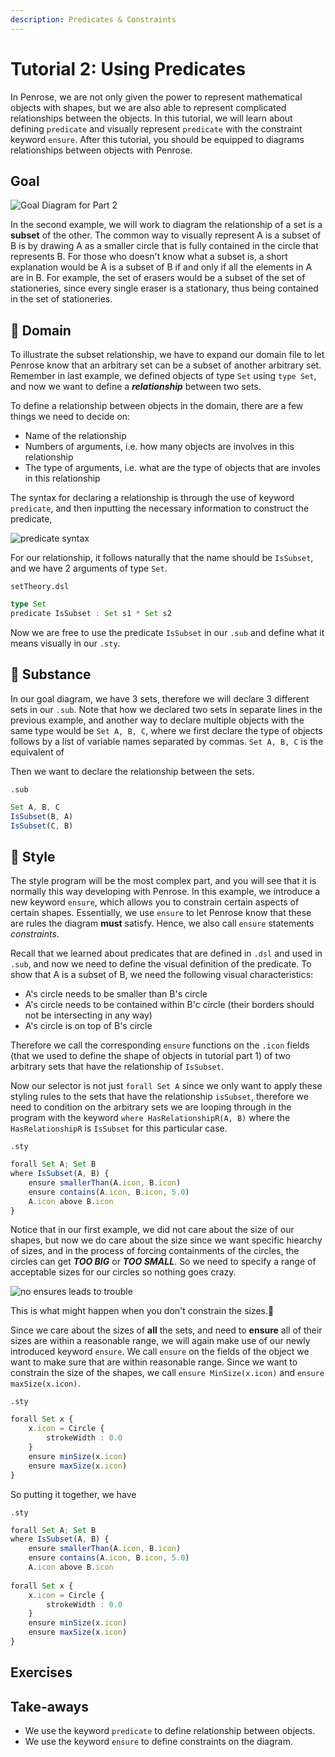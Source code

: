 ```yaml
---
description: Predicates & Constraints
---
```


# Tutorial 2: Using Predicates

In Penrose, we are not only given the power to represent mathematical objects with shapes, but we are also able to represent complicated relationships between the objects. In this tutorial, we will learn about defining `predicate` and visually represent `predicate` with the constraint keyword `ensure`. After this tutorial, you should be equipped to diagrams relationships between objects with Penrose.

## Goal

![Goal Diagram for Part 2](https://github.com/penrose/penrose/raw/docs-edit/assets/tutorial/part2/goal.svg)

In the second example, we will work to diagram the relationship of a set is a **subset** of the other. The common way to visually represent A is a subset of B is by drawing A as a smaller circle that is fully contained in the circle that represents B. For those who doesn't know what a subset is, a short explanation would be A is a subset of B if and only if all the elements in A are in B. For example, the set of erasers would be a subset of the set of stationeries, since every single eraser is a stationary, thus being contained in the set of stationeries.

## 📄 Domain

To illustrate the subset relationship, we have to expand our domain file to let Penrose know that an arbitrary set can be a subset of another arbitrary set. Remember in last example, we defined objects of type `Set` using `type Set`, and now we want to define a _**relationship**_ between two sets.

To define a relationship between objects in the domain, there are a few things we need to decide on:

* Name of the relationship
* Numbers of arguments, i.e. how many objects are involves in this relationship
* The type of arguments, i.e. what are the type of objects that are involes in this relationship

The syntax for declaring a relationship is through the use of keyword `predicate`, and then inputting the necessary information to construct the predicate,

![predicate syntax](https://github.com/penrose/penrose/raw/docs-edit/assets/tutorial/part2/predicateSyntax.png)

For our relationship, it follows naturally that the name should be `IsSubset`, and we have 2 arguments of type `Set`.

`setTheory.dsl`

```typescript
type Set
predicate IsSubset : Set s1 * Set s2
```

Now we are free to use the predicate `IsSubset` in our `.sub` and define what it means visually in our `.sty`.

## 📄 Substance

In our goal diagram, we have 3 sets, therefore we will declare 3 different sets in our `.sub`. Note that how we declared two sets in separate lines in the previous example, and another way to declare multiple objects with the same type would be `Set A, B, C`, where we first declare the type of objects follows by a list of variable names separated by commas. `Set A, B, C` is the equivalent of

Then we want to declare the relationship between the sets.

`.sub`

```typescript
Set A, B, C
IsSubset(B, A)
IsSubset(C, B)
```

## 📄 Style

The style program will be the most complex part, and you will see that it is normally this way developing with Penrose. In this example, we introduce a new keyword `ensure`, which allows you to constrain certain aspects of certain shapes. Essentially, we use `ensure` to let Penrose know that these are rules the diagram **must** satisfy. Hence, we also call `ensure` statements _constraints_.

Recall that we learned about predicates that are defined in `.dsl` and used in `.sub`, and now we need to define the visual definition of the predicate. To show that A is a subset of B, we need the following visual characteristics:

* A's circle needs to be smaller than B's circle
* A's circle needs to be contained within B'c circle \(their borders should not be intersecting in any way\)
* A's circle is on top of B's circle

Therefore we call the corresponding `ensure` functions on the `.icon` fields \(that we used to define the shape of objects in tutorial part 1\) of two arbitrary sets that have the relationship of `IsSubset`.

Now our selector is not just `forall Set A` since we only want to apply these styling rules to the sets that have the relationship `isSubset`, therefore we need to condition on the arbitrary sets we are looping through in the program with the keyword `where HasRelationshipR(A, B)` where the `HasRelationshipR` is `IsSubset` for this particular case.

`.sty`

```typescript
forall Set A; Set B
where IsSubset(A, B) {
    ensure smallerThan(A.icon, B.icon)
    ensure contains(A.icon, B.icon, 5.0)
    A.icon above B.icon
}
```

Notice that in our first example, we did not care about the size of our shapes, but now we do care about the size since we want specific hiearchy of sizes, and in the process of forcing containments of the circles, the circles can get _**TOO BIG**_ or _**TOO SMALL**_. So we need to specify a range of acceptable sizes for our circles so nothing goes crazy.

![no ensures leads to trouble](https://github.com/penrose/penrose/raw/docs-edit/assets/tutorial/part2/no_ensures.png)

This is what might happen when you don't constrain the sizes.👿

Since we care about the sizes of **all** the sets, and need to **ensure** all of their sizes are within a reasonable range, we will again make use of our newly introduced keyword `ensure`. We call `ensure` on the fields of the object we want to make sure that are within reasonable range. Since we want to constrain the size of the shapes, we call `ensure MinSize(x.icon)` and `ensure maxSize(x.icon)`.

`.sty`

```typescript
forall Set x {
    x.icon = Circle {
        strokeWidth : 0.0
    }
    ensure minSize(x.icon)
    ensure maxSize(x.icon)
}
```

So putting it together, we have

`.sty`

```typescript
forall Set A; Set B
where IsSubset(A, B) {
    ensure smallerThan(A.icon, B.icon)
    ensure contains(A.icon, B.icon, 5.0)
    A.icon above B.icon
    
forall Set x {
    x.icon = Circle {
        strokeWidth : 0.0
    }
    ensure minSize(x.icon)
    ensure maxSize(x.icon)
}
```

## Exercises

## Take-aways

* We use the keyword `predicate` to define relationship between objects.
* We use the keyword `ensure` to define constraints on the diagram.


